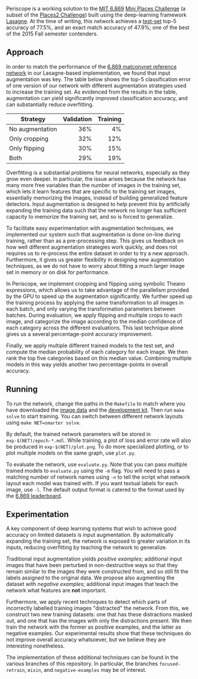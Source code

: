 Periscope is a working solution to the [MIT
6.869](http://6.869.csail.mit.edu/) [Mini Places
Challenge](http://6.869.csail.mit.edu/fa15/project.html) (a subset of
the [Places2 Challenge](http://places2.csail.mit.edu/)) built using the
deep-learning framework [Lasagne](https://github.com/Lasagne/Lasagne).
At the time of writing, this network achieves a
[test-set](http://places2.csail.mit.edu/) top-5 accuracy of 77.5%, and
an exact match accuracy of 47.9%; one of the best of the 2015 Fall
semester contenders.

## Approach

In order to match the performance of the [6.869 matconvnet reference
network](http://6.869.csail.mit.edu/fa15/challenge/miniplacesCNN.zip) in
our Lasagne-based implementation, we found that input augmentation was
key. The table below shows the top-5 classification error of one version
of our network with different augmentation strategies used to increase
the training set. As evidenced from the results in the table,
augmentation can yield significantly improved classification accuracy,
and can substantially reduce overfitting.

| Strategy        | Validation | Training
| --------------- | ---------: | -------:
| No augmentation |        36% |       4%
| Only cropping   |        32% |      12%
| Only flipping   |        30% |      15%
| Both            |        29% |      19%

Overfitting is a substantial problems for neural networks, especially as
they grow even deeper. In particular, the issue arises because the
network has many more free variables than the number of images in the
training set, which lets it learn features that are specific to the
training set images, essentially memorizing the images, instead of
building generalized feature detectors. Input augmentation is designed
to help prevent this by artificially expanding the training data such
that the network no longer has sufficient capacity to memorize the
training set, and so is forced to generalize.

To facilitate easy experimentation with augmentation techniques, we
implemented our system such that augmentation is done on-line during
training, rather than as a pre-processing step. This gives us feedback
on how well different augmentation strategies work quickly, and does not
requires us to re-process the entire dataset in order to try a new
approach.  Furthermore, it gives us greater flexibility in designing new
augmentation techniques, as we do not have to worry about fitting a much
larger image set in memory or on disk for performance.

In Periscope, we implement cropping and flipping using symbolic Theano
expressions, which allows us to take advantage of the parallelism
provided by the GPU to speed up the augmentation significantly. We
further speed up the training process by applying the same
transformation to all images in each batch, and only varying the
transformation parameters between batches. During evaluation, we apply
flipping and multiple crops to each image, and categorize the image
according to the median confidence of each category across the different
evaluations. This last technique alone gives us a several
percentage-point accuracy improvement.

Finally, we apply multiple different trained models to the test set, and
compute the median probability of each category for each image. We then
rank the top five categories based on this median value. Combining
multiple models in this way yields another two percentage-points in
overall accuracy.

## Running

To run the network, change the paths in the `Makefile` to match where
you have downloaded the [image
data](http://6.869.csail.mit.edu/fa15/challenge/data.tar.gz) and the
[development
kit](http://6.869.csail.mit.edu/fa15/challenge/development_kit.tar.gz).
Then run `make solve` to start training. You can switch between
different network layouts using `make NET=smarter solve`.

By default, the trained network parameters will be stored in
`exp-$(NET)/epoch-*.mdl`. While training, a plot of loss and error rate
will also be produced in `exp-$(NET)/plot.png`. To do more specialized
plotting, or to plot multiple models on the same graph, use `plot.py`.

To evaluate the network, use `evaluate.py`. Note that you can pass
multiple trained models to `evaluate.py` using the `-m` flag. You will
need to pass a matching number of network names using `-n` to tell the
script what network layout each model was trained with. If you want
textual labels for each image, use `-l`. The default output format is
catered to the format used by the [6.869
leaderboard](http://miniplaces.csail.mit.edu/leaderboard.php).

## Experimentation

A key component of deep learning systems that wish to achieve good
accuracy on limited datasets is input augmentation. By automatically
expanding the training set, the network is exposed to greater variation
in its inputs, reducing overfitting by teaching the network to
generalize.

Traditional input augmentation yields *positive examples*; additional
input images that have been perturbed in non-destructive ways so that
they remain similar to the images they were constructed from, and so
still fit the labels assigned to the original data. We propose also
augmenting the dataset with *negative examples*; additional input images
that teach the network what features are **not** important.

Furthermore, we apply recent techniques to detect which parts of
incorrectly labelled training images "distracted" the network. From
this, we construct two new training datasets: one that has these
distractions masked out, and one that has the images with only the
distractions present. We then train the network with the former as
positive examples, and the latter as negative examples. Our experimental
results show that these techniques do not improve overall accuracy
whatsoever, but we believe they are interesting nonetheless.

The implementation of these additional techniques can be found in the
various branches of this repository. In particular, the branches
`focused-retrain`, `mixin`, and `negative-examples` may be of interest.
